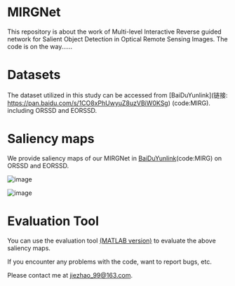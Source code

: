 # MIRGNet
This repository is about the work of Multi-level Interactive Reverse guided network for Salient Object Detection in Optical Remote Sensing Images. The code is on the way......

# Datasets
The dataset utilized in this study can be accessed from [BaiDuYunlink](链接: https://pan.baidu.com/s/1CO8xPhUwyuZ8uzVBiW0KSg) (code:MIRG). including ORSSD and EORSSD.

# Saliency maps
We provide saliency maps of our MIRGNet in [BaiDuYunlink](https://pan.baidu.com/s/17VbcRwQe4JwNIIKVFo9C9Q)(code:MIRG) on ORSSD and EORSSD.

![image](https://github.com/JieZzzoo/MIRGNet/assets/66772134/30dce784-2a76-4bb4-85c9-c5c6da9520cb)

![image](https://github.com/JieZzzoo/MIRGNet/assets/66772134/06610ad5-1ac2-48f7-b424-30e9ff4e003e)

# Evaluation Tool
You can use the evaluation tool [(MATLAB version)](https://github.com/MathLee/MatlabEvaluationTools) to evaluate the above saliency maps.


If you encounter any problems with the code, want to report bugs, etc.

Please contact me at jiezhao_99@163.com.
